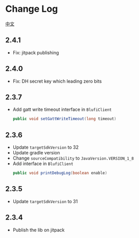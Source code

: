 # Change Log
[中文](changelog_zh.md)

## 2.4.1
- Fix: jitpack publishing

## 2.4.0
- Fix: DH secret key which leading zero bits

## 2.3.7
- Add gatt write timeout interface in `BlufiClient`
  ```java
  public void setGattWriteTimeout(long timeout)
  ```

## 2.3.6
- Update `targetSdkVersion` to 32
- Update gradle version
- Change `sourceCompatibility` to `JavaVersion.VERSION_1_8`
- Add interface in `BlufiClient`
  ```java
  public void printDebugLog(boolean enable)
  ```

## 2.3.5
- Update `targetSdkVersion` to 31

## 2.3.4
- Publish the lib on jitpack
